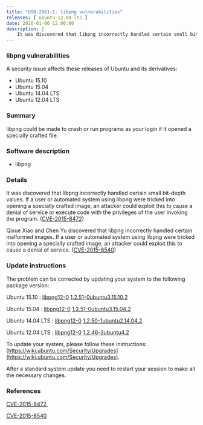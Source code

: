 ```yaml
---
title: "USN-2861-1: libpng vulnerabilities"
releases: [ ubuntu-12.04-lts ]
date: 2016-01-06 12:00:00
description: |
    It was discovered that libpng incorrectly handled certain small bit-depth values. If a user or automated system using libpng were tricked into opening a specially crafted image, an attacker could exploit this to cause a denial of service or execute code with the privileges of the user invoking the program. ([CVE-2015-8472](http://people.ubuntu.com/~ubuntu-security/cve/CVE-2015-8472))
--- 
```

 
### libpng vulnerabilities

A security issue affects these releases of Ubuntu and its derivatives:

* Ubuntu 15.10
* Ubuntu 15.04
* Ubuntu 14.04 LTS
* Ubuntu 12.04 LTS

### Summary

libpng could be made to crash or run programs as your login if it opened a specially crafted file.

### Software description

* libpng 

### Details

It was discovered that libpng incorrectly handled certain small bit-depth values. If a user or automated system using libpng were tricked into opening a specially crafted image, an attacker could exploit this to cause a denial of service or execute code with the privileges of the user invoking the program. ([CVE-2015-8472](http://people.ubuntu.com/~ubuntu-security/cve/CVE-2015-8472))

Qixue Xiao and Chen Yu discovered that libpng incorrectly handled certain malformed images. If a user or automated system using libpng were tricked into opening a specially crafted image, an attacker could exploit this to cause a denial of service. ([CVE-2015-8540](http://people.ubuntu.com/~ubuntu-security/cve/CVE-2015-8540)) 

### Update instructions

The problem can be corrected by updating your system to the following package version:

Ubuntu 15.10
 : [libpng12-0](https://launchpad.net/ubuntu/+source/libpng) <span> [1.2.51-0ubuntu3.15.10.2](https://launchpad.net/ubuntu/+source/libpng/1.2.51-0ubuntu3.15.10.2) </span> 

Ubuntu 15.04
 : [libpng12-0](https://launchpad.net/ubuntu/+source/libpng) <span> [1.2.51-0ubuntu3.15.04.2](https://launchpad.net/ubuntu/+source/libpng/1.2.51-0ubuntu3.15.04.2) </span> 

Ubuntu 14.04 LTS
 : [libpng12-0](https://launchpad.net/ubuntu/+source/libpng) <span> [1.2.50-1ubuntu2.14.04.2](https://launchpad.net/ubuntu/+source/libpng/1.2.50-1ubuntu2.14.04.2) </span> 

Ubuntu 12.04 LTS
 : [libpng12-0](https://launchpad.net/ubuntu/+source/libpng) <span> [1.2.46-3ubuntu4.2](https://launchpad.net/ubuntu/+source/libpng/1.2.46-3ubuntu4.2) </span> 

To update your system, please follow these instructions: [https://wiki.ubuntu.com/Security/Upgrades](https://wiki.ubuntu.com/Security/Upgrades).

After a standard system update you need to restart your session to make all the necessary changes. 

### References

 [CVE-2015-8472](http://people.ubuntu.com/~ubuntu-security/cve/CVE-2015-8472), 

 [CVE-2015-8540](http://people.ubuntu.com/~ubuntu-security/cve/CVE-2015-8540)
 
